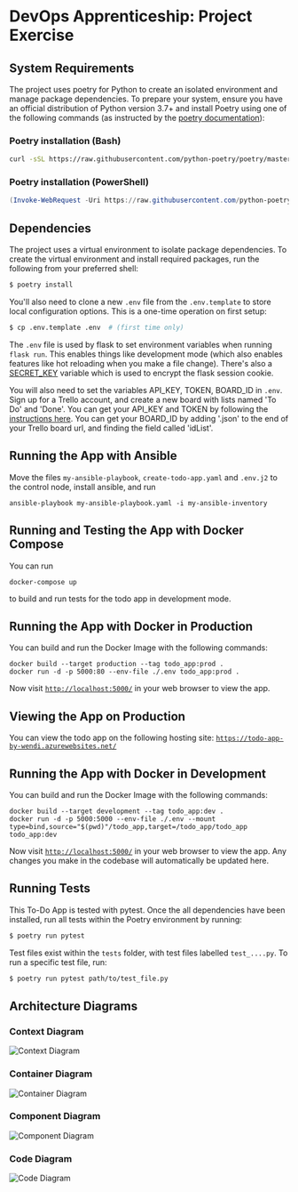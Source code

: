 # DevOps Apprenticeship: Project Exercise

## System Requirements

The project uses poetry for Python to create an isolated environment and manage package dependencies. To prepare your system, ensure you have an official distribution of Python version 3.7+ and install Poetry using one of the following commands (as instructed by the [poetry documentation](https://python-poetry.org/docs/#system-requirements)):

### Poetry installation (Bash)

```bash
curl -sSL https://raw.githubusercontent.com/python-poetry/poetry/master/install-poetry.py | python -
```

### Poetry installation (PowerShell)

```powershell
(Invoke-WebRequest -Uri https://raw.githubusercontent.com/python-poetry/poetry/master/install-poetry.py -UseBasicParsing).Content | python -
```

## Dependencies

The project uses a virtual environment to isolate package dependencies. To create the virtual environment and install required packages, run the following from your preferred shell:

```bash
$ poetry install
```

You'll also need to clone a new `.env` file from the `.env.template` to store local configuration options. This is a one-time operation on first setup:

```bash
$ cp .env.template .env  # (first time only)
```

The `.env` file is used by flask to set environment variables when running `flask run`. This enables things like development mode (which also enables features like hot reloading when you make a file change). There's also a [SECRET_KEY](https://flask.palletsprojects.com/en/1.1.x/config/#SECRET_KEY) variable which is used to encrypt the flask session cookie. 

You will also need to set the variables API_KEY, TOKEN, BOARD_ID in `.env`. Sign up for a Trello account, and create a new board with lists named 'To Do' and 'Done'. You can get your API_KEY and TOKEN by following the [instructions here](https://trello.com/app-key). You can get your BOARD_ID by adding '.json' to the end of your Trello board url, and finding the field called 'idList'.

## Running the App with Ansible
Move the files `my-ansible-playbook`, `create-todo-app.yaml` and `.env.j2` to the control node, install ansible, and run
```
ansible-playbook my-ansible-playbook.yaml -i my-ansible-inventory
```

## Running and Testing the App with Docker Compose
You can run 

```
docker-compose up
```

to build and run tests for the todo app in development mode.

## Running the App with Docker in Production
You can build and run the Docker Image with the following commands: 

```
docker build --target production --tag todo_app:prod .
docker run -d -p 5000:80 --env-file ./.env todo_app:prod .
```

Now visit [`http://localhost:5000/`](http://localhost:5000/) in your web browser to view the app.

## Viewing the App on Production
You can view the todo app on the following hosting site: 
[`https://todo-app-by-wendi.azurewebsites.net/`](https://todo-app-by-wendi.azurewebsites.net/)

## Running the App with Docker in Development
You can build and run the Docker Image with the following commands: 

```
docker build --target development --tag todo_app:dev .
docker run -d -p 5000:5000 --env-file ./.env --mount type=bind,source="$(pwd)"/todo_app,target=/todo_app/todo_app todo_app:dev
```

Now visit [`http://localhost:5000/`](http://localhost:5000/) in your web browser to view the app. Any changes you make in the codebase will automatically be updated here.

## Running Tests
This To-Do App is tested with pytest. Once the all dependencies have been installed, run all tests within the Poetry environment by running:
```bash
$ poetry run pytest
```
Test files exist within the `tests` folder, with test files labelled `test_....py`. 
To run a specific test file, run: 
```bash
$ poetry run pytest path/to/test_file.py
```

## Architecture Diagrams

### Context Diagram
![Context Diagram](./documentation/context_diagram.drawio.png)
### Container Diagram
![Container Diagram](./documentation/container_diagram.drawio.png)
### Component Diagram
![Component Diagram](./documentation/component_diagram.drawio.png)
### Code Diagram
![Code Diagram](./documentation/code_diagram.png)
